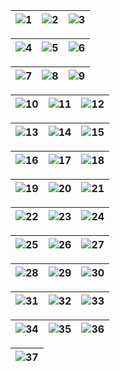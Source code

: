|![1](https://github.com/user-attachments/assets/b2c48345-c44c-4d11-8f52-4cfb88f57599)|![2](https://github.com/user-attachments/assets/a0ff9691-a322-4d4e-99c8-4ce6148734dc)|![3](https://github.com/user-attachments/assets/8cf249b6-af7a-4039-aa7f-f45b6d03d8e1)|
|---|---|---|

|![4](https://github.com/user-attachments/assets/1d474085-4502-423b-a49a-72507c6acc2d)|![5](https://github.com/user-attachments/assets/7613f554-3b9b-47b1-bde6-e06a4fabe7db)|![6](https://github.com/user-attachments/assets/7a5ea5c3-1aa8-4b3b-bf2e-e12938020313)|
|---|---|---|

|![7](https://github.com/user-attachments/assets/95222824-8564-4948-ac3d-6882b12e0308)|![8](https://github.com/user-attachments/assets/a09cf9c1-e586-4138-a5c6-47c443beb058)|![9](https://github.com/user-attachments/assets/ed221d05-8d51-4e21-8a93-bc7b615f3db3)|
|---|---|---|

|![10](https://github.com/user-attachments/assets/01b3903c-d26f-42b9-93b3-b4e42337eb8e)|![11](https://github.com/user-attachments/assets/a2cd2cc0-db02-490d-9832-d4151911c863)|![12](https://github.com/user-attachments/assets/f20ee939-c780-4816-857f-71a2cef2d8f0)|
|---|---|---|

|![13](https://github.com/user-attachments/assets/51d9faa1-6b87-4dee-ac8a-63f72f1e6332)|![14](https://github.com/user-attachments/assets/c3fca0dc-525a-440d-a24d-ee2abb5e41c1)|![15](https://github.com/user-attachments/assets/b5f06bf2-391b-4405-a729-ad6aa4d27771)|
|---|---|---|

|![16](https://github.com/user-attachments/assets/39e4be3a-a342-4f4c-845f-a6cc3e376fb4)|![17](https://github.com/user-attachments/assets/65826aff-26ef-41a9-aea1-621b5204ce75)|![18](https://github.com/user-attachments/assets/e2882d53-8bfa-4164-90bd-d7e541b9b784)|
|---|---|---|

|![19](https://github.com/user-attachments/assets/f2880074-17d3-4d9c-b20f-a6a61663a0e7)|![20](https://github.com/user-attachments/assets/0a175caf-4406-4cee-a56e-88682e45a666)|![21](https://github.com/user-attachments/assets/a349abed-e44b-44f5-93e1-88735e5a7902)|
|---|---|---|

|![22](https://github.com/user-attachments/assets/7656ab9d-4699-4cb0-b176-ab2929c28f87)|![23](https://github.com/user-attachments/assets/bba159bc-8761-49ef-ac5d-05116d40ff60)|![24](https://github.com/user-attachments/assets/47c19495-7cbf-41ee-ad6d-6ee6604f7b78)|
|---|---|---|

|![25](https://github.com/user-attachments/assets/a000fb3e-8c50-4bb5-9094-703b484d7c01)|![26](https://github.com/user-attachments/assets/bac063a3-444e-4d3f-8d37-578c6f379167)|![27](https://github.com/user-attachments/assets/7e946c94-b991-42e6-9a02-44b1b82be484)|
|---|---|---|

|![28](https://github.com/user-attachments/assets/20085672-105d-494b-8bc9-0992e4d4e38f)|![29](https://github.com/user-attachments/assets/191e4b61-60e2-49ed-bfe8-72452ce2ef69)|![30](https://github.com/user-attachments/assets/029429bc-c21d-485d-84c7-b6bfee83ba5d)|
|---|---|---|

|![31](https://github.com/user-attachments/assets/d65844c1-0b04-44bc-81fb-37c67f72e0b7)|![32](https://github.com/user-attachments/assets/d775ad29-1421-4f8e-90f1-f375afdd9944)|![33](https://github.com/user-attachments/assets/0ba3f876-c918-4671-97e9-417768bc6060)|
|---|---|---|

|![34](https://github.com/user-attachments/assets/b62a690c-0b34-4b2c-8759-107beb544e96)|![35](https://github.com/user-attachments/assets/5b4cc0f4-6d4f-4054-8e11-389c9e5085cd)|![36](https://github.com/user-attachments/assets/99fea979-53f7-4614-91ac-2df9fd3f606a)|
|---|---|---|

|![37](https://github.com/user-attachments/assets/4e8be725-0404-4c02-94be-d5dce4a54c02)|
|---|
